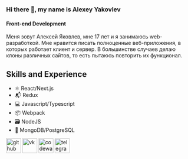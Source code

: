 ### Hi there 👋, my name is Alexey Yakovlev
#### Front-end Development

Меня зовут Алексей Яковлев, мне 17 лет и я занимаюсь web-разработкой. Мне нравится писать полноценные веб-приложения, в которых работает клиент и сервер. В большинстве случаев делаю клоны различных сайтов, то есть пытаюсь повторить их функционал.

## Skills and Experience
* ⚛ React/Next.js
* :mailbox_with_mail: Redux
* 💻 Javascript/Typescript
* 📦 Webpack
* 🗃 NodeJS
* 📑 MongoDB/PostgreSQL

[<img src='https://cdn.jsdelivr.net/npm/simple-icons@3.0.1/icons/github.svg' alt='github' height='40'>](https://github.com/AlexeyYakovlev1) [<img src='https://cdn.jsdelivr.net/npm/simple-icons@3.0.1/icons/vk.svg' alt='vk' height='40'>](https://vk.com/quod_42)  [<img src='https://cdn.jsdelivr.net/npm/simple-icons@3.0.1/icons/codewars.svg' alt='codewars' height='40'>](https://www.codewars.com/users/quod_42)  [<img src='https://cdn.jsdelivr.net/npm/simple-icons@3.0.1/icons/telegram.svg' alt='telegram' height='40'>](https://t.me/quod_42)
